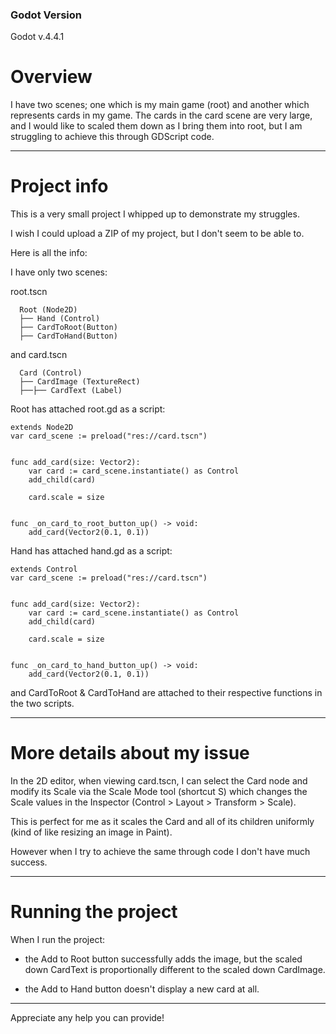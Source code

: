 ### Godot Version
Godot v.4.4.1

# Overview
I have two scenes; one which is my main game (root) and another which represents cards in my game. The cards in the card scene are very large, and I would like to scaled them down as I bring them into root, but I am struggling to achieve this through GDScript code.

---

# Project info

This is a very small project I whipped up to demonstrate my struggles.

I wish I could upload a ZIP of my project, but I don't seem to be able to.

Here is all the info:

I have only two scenes:

root.tscn
```
  Root (Node2D)
  ├── Hand (Control)
  ├── CardToRoot(Button)
  ├── CardToHand(Button)
```

and card.tscn
```
  Card (Control)
  ├── CardImage (TextureRect)
  ├──├── CardText (Label)
```

Root has attached root.gd as a script:
```
extends Node2D
var card_scene := preload("res://card.tscn")


func add_card(size: Vector2):
	var card := card_scene.instantiate() as Control
	add_child(card)

	card.scale = size


func _on_card_to_root_button_up() -> void:
	add_card(Vector2(0.1, 0.1))

```

Hand has attached hand.gd as a script:
```
extends Control
var card_scene := preload("res://card.tscn")


func add_card(size: Vector2):
	var card := card_scene.instantiate() as Control
	add_child(card)

	card.scale = size


func _on_card_to_hand_button_up() -> void:
	add_card(Vector2(0.1, 0.1))
```

and CardToRoot & CardToHand are attached to their respective functions in the two scripts.

---

# More details about my issue

In the 2D editor, when viewing card.tscn, I can select the Card node and modify its Scale via the Scale Mode tool (shortcut S) which changes the Scale values in the Inspector (Control > Layout > Transform > Scale).

This is perfect for me as it scales the Card and all of its children uniformly (kind of like resizing an image in Paint).

However when I try to achieve the same through code I don't have much success.

---

# Running the project

When I run the project:

* the Add to Root button successfully adds the image, but the scaled down CardText is proportionally different to the scaled down CardImage.

* the Add to Hand button doesn't display a new card at all.

---

Appreciate any help you can provide!
